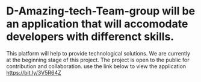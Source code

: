 # D-Amazing-tech-Team-group will be an application that will accomodate developers with differenct skills.
This platform will help to provide technological solutions.
We are currently at the beginning stage of this project.
The project is open to the public for contribution and collaboration.
use the link below to view the application
https://bit.ly/3V5R64Z
